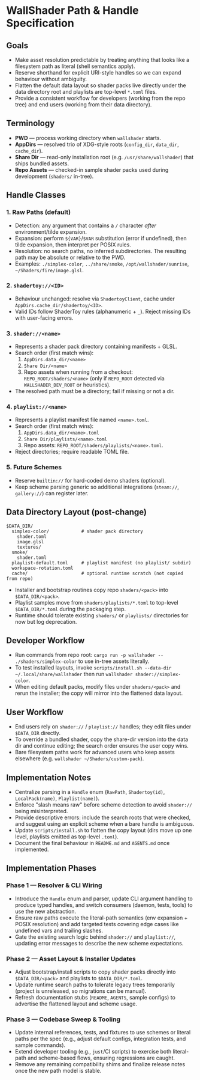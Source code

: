 # WallShader Path & Handle Specification

## Goals
- Make asset resolution predictable by treating anything that looks like a filesystem path as literal (shell semantics apply).
- Reserve shorthand for explicit URI-style handles so we can expand behaviour without ambiguity.
- Flatten the default data layout so shader packs live directly under the data directory root and playlists are top-level `*.toml` files.
- Provide a consistent workflow for developers (working from the repo tree) and end users (working from their data directory).

## Terminology
- **PWD** — process working directory when `wallshader` starts.
- **AppDirs** — resolved trio of XDG-style roots (`config_dir`, `data_dir`, `cache_dir`).
- **Share Dir** — read-only installation root (e.g. `/usr/share/wallshader`) that ships bundled assets.
- **Repo Assets** — checked-in sample shader packs used during development (`shaders/` in-tree).

## Handle Classes

### 1. Raw Paths (default)
- Detection: any argument that contains a `/` character *after* environment/tilde expansion.
- Expansion: perform `${VAR}`/`$VAR` substitution (error if undefined), then tilde expansion, then interpret per POSIX rules.
- Resolution: no search paths, no inferred subdirectories. The resulting path may be absolute or relative to the PWD.
- Examples: `./simplex-color`, `../share/smoke`, `/opt/wallshader/sunrise`, `~/Shaders/fire/image.glsl`.

### 2. `shadertoy://<ID>`
- Behaviour unchanged: resolve via `ShadertoyClient`, cache under `AppDirs.cache_dir/shadertoy/<ID>`.
- Valid IDs follow ShaderToy rules (alphanumeric + `_`). Reject missing IDs with user-facing errors.

### 3. `shader://<name>`
- Represents a shader pack directory containing manifests + GLSL.
- Search order (first match wins):
  1. `AppDirs.data_dir/<name>`
  2. `Share Dir/<name>`
  3. Repo assets when running from a checkout: `REPO_ROOT/shaders/<name>` (only if `REPO_ROOT` detected via `WALLSHADER_DEV_ROOT` or heuristics).
- The resolved path must be a directory; fail if missing or not a dir.

### 4. `playlist://<name>`
- Represents a playlist manifest file named `<name>.toml`.
- Search order (first match wins):
  1. `AppDirs.data_dir/<name>.toml`
  2. `Share Dir/playlists/<name>.toml`
  3. Repo assets: `REPO_ROOT/shaders/playlists/<name>.toml`.
- Reject directories; require readable TOML file.

### 5. Future Schemes
- Reserve `builtin://` for hard-coded demo shaders (optional).
- Keep scheme parsing generic so additional integrations (`steam://`, `gallery://`) can register later.

## Data Directory Layout (post-change)
```
$DATA_DIR/
  simplex-color/            # shader pack directory
    shader.toml
    image.glsl
    textures/
  smoke/
    shader.toml
  playlist-default.toml     # playlist manifest (no playlist/ subdir)
  workspace-rotation.toml
  cache/                    # optional runtime scratch (not copied from repo)
```
- Installer and bootstrap routines copy repo `shaders/<pack>` into `$DATA_DIR/<pack>`.
- Playlist samples move from `shaders/playlists/*.toml` to top-level `$DATA_DIR/*.toml` during the packaging step.
- Runtime should tolerate existing `shaders/` or `playlists/` directories for now but log deprecation.

## Developer Workflow
- Run commands from repo root: `cargo run -p wallshader -- ./shaders/simplex-color` to use in-tree assets literally.
- To test installed layouts, invoke `scripts/install.sh --data-dir ~/.local/share/wallshader` then run `wallshader shader://simplex-color`.
- When editing default packs, modify files under `shaders/<pack>` and rerun the installer; the copy will mirror into the flattened data layout.

## User Workflow
- End users rely on `shader://` / `playlist://` handles; they edit files under `$DATA_DIR` directly.
- To override a bundled shader, copy the share-dir version into the data dir and continue editing; the search order ensures the user copy wins.
- Bare filesystem paths work for advanced users who keep assets elsewhere (e.g. `wallshader ~/Shaders/custom-pack`).

## Implementation Notes
- Centralize parsing in a `Handle` enum (`RawPath`, `Shadertoy(id)`, `LocalPack(name)`, `Playlist(name)`).
- Enforce "slash means raw" before scheme detection to avoid `shader://` being misinterpreted.
- Provide descriptive errors: include the search roots that were checked, and suggest using an explicit scheme when a bare handle is ambiguous.
- Update `scripts/install.sh` to flatten the copy layout (dirs move up one level, playlists emitted as top-level `.toml`).
- Document the final behaviour in `README.md` and `AGENTS.md` once implemented.

## Implementation Phases

### Phase 1 — Resolver & CLI Wiring
- Introduce the `Handle` enum and parser, update CLI argument handling to produce typed handles, and switch consumers (daemon, tests, tools) to use the new abstraction.
- Ensure raw paths execute the literal-path semantics (env expansion + POSIX resolution) and add targeted tests covering edge cases like undefined vars and trailing slashes.
- Gate the existing search logic behind `shader://` and `playlist://`, updating error messages to describe the new scheme expectations.

### Phase 2 — Asset Layout & Installer Updates
- Adjust bootstrap/install scripts to copy shader packs directly into `$DATA_DIR/<pack>` and playlists to `$DATA_DIR/*.toml`.
- Update runtime search paths to tolerate legacy trees temporarily (project is unreleased, so migrations can be manual).
- Refresh documentation stubs (`README`, `AGENTS`, sample configs) to advertise the flattened layout and scheme usage.

### Phase 3 — Codebase Sweep & Tooling
- Update internal references, tests, and fixtures to use schemes or literal paths per the spec (e.g., adjust default configs, integration tests, and sample commands).
- Extend developer tooling (e.g., `just`/CI scripts) to exercise both literal-path and scheme-based flows, ensuring regressions are caught.
- Remove any remaining compatibility shims and finalize release notes once the new path model is stable.
